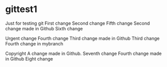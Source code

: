 # gittest1
Just for testing git
First change
Second change     Fifth change    Second change made in Github
Sixth change

Urgent change
Fourth change    Third change made in Github
Third change
Fourth change in mybranch

Copyright
A change made in Github.
Seventh change    Fourth change made in Github    Eight change
